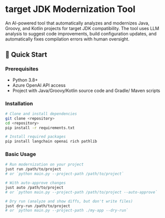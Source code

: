 # target JDK Modernization Tool

An AI-powered tool that automatically analyzes and modernizes Java, Groovy, and Kotlin projects for target JDK compatibility. The tool uses LLM analysis to suggest code improvements, build configuration updates, and automatically fixes compilation errors with human oversight.

## 🚀 Quick Start

### Prerequisites
- Python 3.8+
- Azure OpenAI API access
- Project with Java/Groovy/Kotlin source code and Gradle/ Maven scripts

### Installation
```bash
# Clone and install dependencies
git clone <repository>
cd <repository>
pip install -r requirements.txt

# Install required packages
pip install langchain openai rich pathlib
```

### Basic Usage
```bash
# Run modernization on your project
just run /path/to/project
# or `python main.py --project-path /path/to/project`

# With auto-approve changes
just auto /path/to/project
# or `python main.py --project-path /path/to/project --auto-approve`

# Dry run (analyze and show diffs, but don't write files)
just dry-run /path/to/project 
# or `python main.py --project-path ./my-app --dry-run`
```
